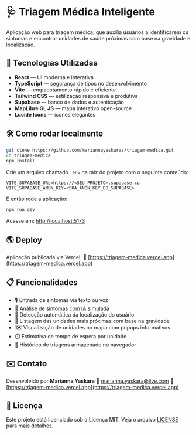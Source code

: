 # 🩺 Triagem Médica Inteligente

Aplicação web para triagem médica, que auxilia usuários a identificarem os sintomas e encontrar unidades de saúde próximas com base na gravidade e localização.

## 🚀 Tecnologias Utilizadas

- **React** — UI moderna e interativa  
- **TypeScript** — segurança de tipos no desenvolvimento  
- **Vite** — empacotamento rápido e eficiente  
- **Tailwind CSS** — estilização responsiva e produtiva  
- **Supabase** — banco de dados e autenticação  
- **MapLibre GL JS** — mapa interativo open-source  
- **Lucide Icons** — ícones elegantes

## 🛠️ Como rodar localmente

```bash
git clone https://github.com/mariannayaskaras/triagem-medica.git
cd triagem-medica
npm install
````

Crie um arquivo chamado `.env` na raiz do projeto com o seguinte conteúdo:

```env
VITE_SUPABASE_URL=https://<SEU_PROJETO>.supabase.co
VITE_SUPABASE_ANON_KEY=<SUA_ANON_KEY_DO_SUPABASE>
```

E então rode a aplicação:

```bash
npm run dev
```

Acesse em: [http://localhost:5173](http://localhost:5173)

## 🌎 Deploy

Aplicação publicada via Vercel:
🔗 [https://triagem-medica.vercel.app](https://triagem-medica.vercel.app)

## 📋 Funcionalidades

* 🎙 Entrada de sintomas via texto ou voz
* 🤖 Análise de sintomas com IA simulada
* 📍 Detecção automática da localização do usuário
* 🏥 Listagem das unidades mais próximas com base na gravidade
* 🗺️ Visualização de unidades no mapa com popups informativos
* ⏱️ Estimativa de tempo de espera por unidade
* 💾 Histórico de triagens armazenado no navegador

## ✉️ Contato

Desenvolvido por **Marianna Yaskara**
📧 [marianna.yaskara@live.com](mailto:marianna.yaskara@live.com)
🔗 [https://triagem-medica.vercel.app](https://triagem-medica.vercel.app)

## 📄 Licença

Este projeto está licenciado sob a Licença MIT.
Veja o arquivo [LICENSE](LICENSE) para mais detalhes.


